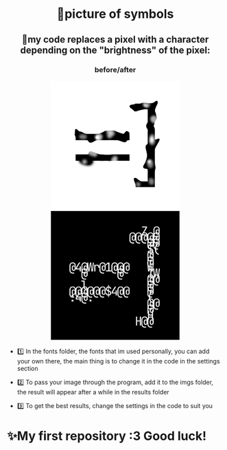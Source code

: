<h1 align="center">🎨picture of symbols </h1>

<h2 align="center">🔧my code replaces a pixel with a character depending on the "brightness" of the pixel:</h2>
<h3 align="center" >before/after</h3>

<div align="center">
  <img src="https://github.com/chesdes/picture_of_symbols/blob/master/imgs/ava%201.png" width=300 height=300 alt="picture before">
  <img src="https://github.com/chesdes/picture_of_symbols/blob/master/results/result.png" width=300 height=300 alt="picture after">
</div>

- 1️⃣ In the fonts folder, the fonts that im used personally, you can add your own there, the main thing is to change it in the code in the settings section

- 2️⃣ To pass your image through the program, add it to the imgs folder, the result will appear after a while in the results folder

- 3️⃣ To get the best results, change the settings in the code to suit you

<h1>✨My first repository :3 Good luck!</h1>
